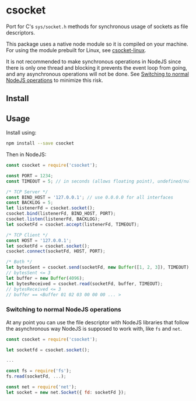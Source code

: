 # csocket

Port for C's `sys/socket.h` methods for synchronous usage of sockets as file descriptors.

This package uses a native node module so it is compiled on your machine.
For using the module prebuilt for Linux, see [csocket-linux](https://github.com/puresec/node-csocket/tree/linux).

It is not recommended to make synchronous operations in NodeJS since there is only one thread
and blocking it prevents the event loop from going, and any asynchronous operations will not
be done. See [Switching to normal NodeJS operations](#switching-to-normal-nodejs-operations)
to minimize this risk.

## Install

## Usage

Install using:

```bash
npm install --save csocket
```

Then in NodeJS:

```javascript
const csocket = require('csocket');

const PORT = 1234;
const TIMEOUT = 5; // in seconds (allows floating point), undefined/null/0 for no timeout

/* TCP Server */
const BIND_HOST = '127.0.0.1'; // use 0.0.0.0 for all interfaces
const BACKLOG = 5;
let listenerFd = csocket.socket();
csocket.bind(listenerFd, BIND_HOST, PORT);
csocket.listen(listenerFd, BACKLOG);
let socketFd = csocket.accept(listenerFd, TIMEOUT);

/* TCP Client */
const HOST = '127.0.0.1';
let socketFd = csocket.socket();
csocket.connect(socketFd, HOST, PORT);

/* Both */
let bytesSent = csocket.send(socketFd, new Buffer([1, 2, 3]), TIMEOUT);
// bytesSent <= 3
let buffer = new Buffer(4096);
let bytesReceived = csocket.read(socketFd, buffer, TIMEOUT);
// bytesReceived <= 3
// buffer == <Buffer 01 02 03 00 00 00 ... >
```

### Switching to normal NodeJS operations

At any point you can use the file descriptor with NodeJS libraries that follow
the asynchronous way NodeJS is supposed to work with, like `fs` and `net`.

```javascript
const csocket = require('csocket');

let socketfd = csocket.socket();

...

const fs = require('fs');
fs.read(socketFd, ...);

const net = require('net');
let socket = new net.Socket({ fd: socketFd });
```
